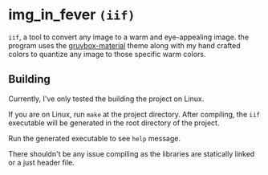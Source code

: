 <h1>img_in_fever <code>(iif)</code></h1>

`iif`, a tool to convert any image to a warm and eye-appealing image.
the program uses the
[gruvbox-material](https://github.com/sainnhe/gruvbox-material)
theme along with my hand crafted colors to quantize any image to
those specific warm colors.

## Building
Currently, I've only tested the building the project on Linux.


If you are on Linux, run `make` at the project directory.
After compiling, the `iif` executable will be generated in
the root directory of the project.


Run the generated executable to see `help` message.


There shouldn't be any issue compiling as the libraries are
statically linked or a just header file.
